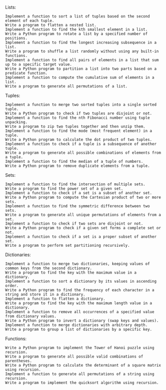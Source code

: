 Lists:

    Implement a function to sort a list of tuples based on the second element of each tuple.
    Write a program to flatten a nested list.
    Implement a function to find the kth smallest element in a list.
    Write a Python program to rotate a list by a specified number of positions.
    Implement a function to find the longest increasing subsequence in a list.
    Write a program to shuffle a list randomly without using any built-in functions.
    Implement a function to find all pairs of elements in a list that sum up to a specific target value.
    Write a Python program to partition a list into two parts based on a predicate function.
    Implement a function to compute the cumulative sum of elements in a list.
    Write a program to generate all permutations of a list.

Tuples:

    Implement a function to merge two sorted tuples into a single sorted tuple.
    Write a Python program to check if two tuples are disjoint or not.
    Implement a function to find the nth Fibonacci number using tuple unpacking.
    Write a program to zip two tuples together and then unzip them.
    Implement a function to find the mode (most frequent element) in a tuple.
    Write a Python program to calculate the dot product of two tuples.
    Implement a function to check if a tuple is a subsequence of another tuple.
    Write a program to generate all possible combinations of elements from a tuple.
    Implement a function to find the median of a tuple of numbers.
    Write a Python program to remove duplicate elements from a tuple.

Sets:

    Implement a function to find the intersection of multiple sets.
    Write a program to find the power set of a given set.
    Implement a function to check if a set is a subset of another set.
    Write a Python program to compute the Cartesian product of two or more sets.
    Implement a function to find the symmetric difference between two sets.
    Write a program to generate all unique permutations of elements from a set.
    Implement a function to check if two sets are disjoint or not.
    Write a Python program to check if a given set forms a complete set or not.
    Implement a function to check if a set is a proper subset of another set.
    Write a program to perform set partitioning recursively.

Dictionaries:

    Implement a function to merge two dictionaries, keeping values of common keys from the second dictionary.
    Write a program to find the key with the maximum value in a dictionary.
    Implement a function to sort a dictionary by its values in ascending order.
    Write a Python program to find the frequency of each character in a string and store it in a dictionary.
    Implement a function to flatten a dictionary.
    Write a program to find the key with the maximum length value in a dictionary.
    Implement a function to remove all occurrences of a specified value from dictionary values.
    Write a Python program to invert a dictionary (swap keys and values).
    Implement a function to merge dictionaries with arbitrary depth.
    Write a program to group a list of dictionaries by a specific key.

Functions:

    Write a Python program to implement the Tower of Hanoi puzzle using recursion.
    Write a program to generate all possible valid combinations of parentheses.
    Write a Python program to calculate the determinant of a square matrix using recursion.
    Implement a function to generate all permutations of a string using recursion.
    Write a program to implement the quicksort algorithm using recursion.
